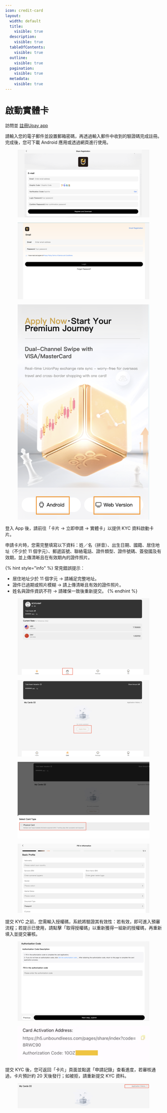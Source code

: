 ```yaml
---
icon: credit-card
layout:
  width: default
  title:
    visible: true
  description:
    visible: true
  tableOfContents:
    visible: true
  outline:
    visible: true
  pagination:
    visible: true
  metadata:
    visible: true
---
```


# 啟動實體卡

訪問並 [註冊Upay app](https://h5.unboundleess.com/pages/share/index?code=8RWC90)

請輸入您的電子郵件並設置郵箱密碼，再透過輸入郵件中收到的驗證碼完成註冊。完成後，您可下載 Android 應用或透過網頁進行使用。

<figure><img src="../.gitbook/assets/截屏2025-09-08 20.46.56.png" alt=""><figcaption></figcaption></figure>

<div><figure><img src="../.gitbook/assets/截屏2025-09-08 20.53.10.png" alt=""><figcaption></figcaption></figure> <figure><img src="../.gitbook/assets/截屏2025-09-08 20.51.50.png" alt="" width="563"><figcaption></figcaption></figure></div>

登入 App 後，請前往「卡片 → 立即申請 → 實體卡」以提供 KYC 資料啟動卡片。

申請卡片時，您需完整填寫以下資料：姓／名（拼音）、出生日期、國籍、居住地址（不少於 11 個字元）、郵遞區號、聯絡電話、證件類型、證件號碼、簽發國及有效期，並上傳清晰且在有效期內的證件照片。

{% hint style="info" %}
常見錯誤提示：

* 居住地址少於 11 個字元 → 請補足完整地址。
* 證件已過期或照片模糊 → 請上傳清晰且有效的證件照片。
* 姓名與證件資訊不符 → 請確保一致後重新提交。
{% endhint %}

<figure><img src="../.gitbook/assets/截屏2025-09-08 21.05.58.png" alt=""><figcaption></figcaption></figure>

<div><figure><img src="../.gitbook/assets/截屏2025-09-08 21.09.40.png" alt=""><figcaption></figcaption></figure> <figure><img src="../.gitbook/assets/截屏2025-09-08 21.10.20.png" alt=""><figcaption></figcaption></figure> <figure><img src="../.gitbook/assets/截屏2025-09-08 21.11.57.png" alt=""><figcaption></figcaption></figure></div>

提交 KYC 之前，您需輸入授權碼，系統將驗證其有效性：若有效，即可進入預審流程；若提示已使用，請點擊「取得授權碼」以重新獲得一組新的授權碼，再重新填入並提交審核。

<figure><img src="../.gitbook/assets/截屏2025-09-08 21.34.50.png" alt=""><figcaption></figcaption></figure>

<figure><img src="../.gitbook/assets/截屏2025-09-08 21.44.59.png" alt=""><figcaption></figcaption></figure>

提交 KYC 後，您可返回「卡片」頁面並點選「申請記錄」查看進度，若審核通過，卡片預計約 20 天後發行；如被拒，請重新提交 KYC 資料。

<figure><img src="../.gitbook/assets/截屏2025-09-08 21.48.30.png" alt=""><figcaption></figcaption></figure>







